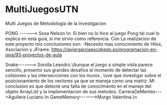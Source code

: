 # MultiJuegosUTN
Multi Juegos de Metodologia de la investigacion

PONG ------> Sosa Nelson.\n: Si bien no lo hice al juego Pong tal cual lo explica en esta guia, si me sirvio como referencia.
Con La realizacion de este proyecto mis conclusiones son: -Necesito mas conocimiento de Hilos, Asociacion y JFrame.
https://javiergarciaescobedo.es/programacion-en-java/93-proyectos-de-aula


Snake------> Sorolla Leandro.\Aunque el juego a simple vista parece sencillo, presento sus grandes desafios al momento de detectar las colisiones y las intersecciones con los muros , tuve que investigar sobre el posicionamiento de los vectores ya que se maneja como una matriz .Mi conclusion es que detecte una falta de conocimiento en el manejo del objeto ArrayList y la implementacion de sus metodos.
CarreraDeMentes--->Aguilera Luciano.\n
GameMemory------>Murgo Valentina.\n

